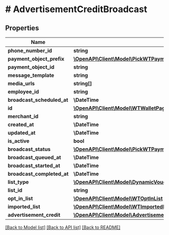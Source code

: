 # # AdvertisementCreditBroadcast

## Properties

Name | Type | Description | Notes
------------ | ------------- | ------------- | -------------
**phone_number_id** | **string** |  |
**payment_object_prefix** | [**\OpenAPI\Client\Model\PickWTPaymentObjectBroadcastExcludeKeyofWTPaymentObjectBroadcastListTypeOrListIDPaymentObjectPrefix**](PickWTPaymentObjectBroadcastExcludeKeyofWTPaymentObjectBroadcastListTypeOrListIDPaymentObjectPrefix.md) |  |
**payment_object_id** | **string** |  |
**message_template** | **string** |  |
**media_urls** | **string[]** |  |
**employee_id** | **string** |  |
**broadcast_scheduled_at** | **\DateTime** |  |
**id** | [**\OpenAPI\Client\Model\WTWalletPageViewId**](WTWalletPageViewId.md) |  |
**merchant_id** | **string** |  |
**created_at** | **\DateTime** |  |
**updated_at** | **\DateTime** |  |
**is_active** | **bool** |  |
**broadcast_status** | [**\OpenAPI\Client\Model\PickWTPaymentObjectBroadcastExcludeKeyofWTPaymentObjectBroadcastListTypeOrListIDBroadcastStatus**](PickWTPaymentObjectBroadcastExcludeKeyofWTPaymentObjectBroadcastListTypeOrListIDBroadcastStatus.md) |  |
**broadcast_queued_at** | **\DateTime** |  |
**broadcast_started_at** | **\DateTime** |  |
**broadcast_completed_at** | **\DateTime** |  |
**list_type** | [**\OpenAPI\Client\Model\DynamicVoucherBroadcastListType**](DynamicVoucherBroadcastListType.md) |  |
**list_id** | **string** |  |
**opt_in_list** | [**\OpenAPI\Client\Model\WTOptInList**](WTOptInList.md) |  | [optional]
**imported_list** | [**\OpenAPI\Client\Model\WTImportedList**](WTImportedList.md) |  | [optional]
**advertisement_credit** | [**\OpenAPI\Client\Model\AdvertisementCredit**](AdvertisementCredit.md) |  |

[[Back to Model list]](../../README.md#models) [[Back to API list]](../../README.md#endpoints) [[Back to README]](../../README.md)
